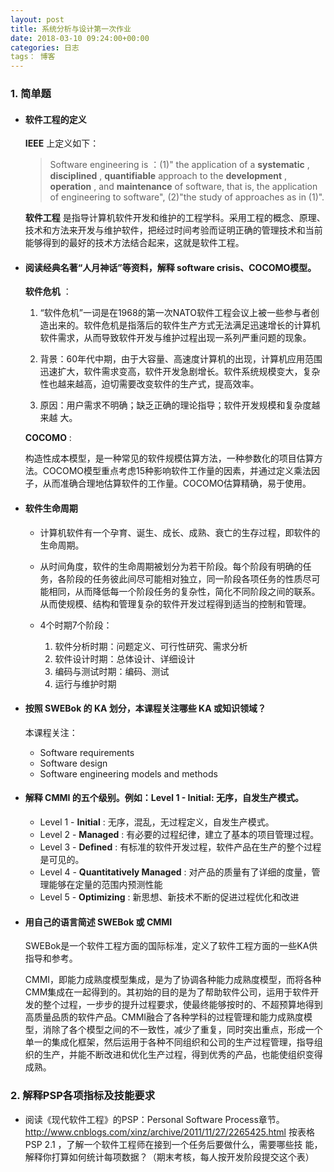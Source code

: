 ```yaml
---
layout: post
title: 系统分析与设计第一次作业
date: 2018-03-10 09:24:00+00:00
categories: 日志
tags： 博客
---
```


### 1. 简单题

+ #### 软件工程的定义

  **IEEE** 上定义如下：
  > Software engineering is ：(1)" the application of a **systematic** , **disciplined** , **quantifiable**  approach to the **development** , **operation** , and **maintenance**  of software, that is, the application of engineering to software", (2)"the study of approaches as in (1)".

  **软件工程** 是指导计算机软件开发和维护的工程学科。采用工程的概念、原理、技术和方法来开发与维护软件，把经过时间考验而证明正确的管理技术和当前能够得到的最好的技术方法结合起来，这就是软件工程。


+ #### 阅读经典名著“人月神话”等资料，解释 software crisis、COCOMO模型。

  **软件危机** ：
  1. “软件危机”一词是在1968的第一次NATO软件工程会议上被一些参与者创造出来的。软件危机是指落后的软件生产方式无法满足迅速增长的计算机软件需求，从而导致软件开发与维护过程出现一系列严重问题的现象。

  2. 背景：60年代中期，由于大容量、高速度计算机的出现，计算机应用范围迅速扩大，软件需求变高，软件开发急剧增长。软件系统规模变大，复杂性也越来越高，迫切需要改变软件的生产式，提高效率。

  3. 原因：用户需求不明确；缺乏正确的理论指导；软件开发规模和复杂度越来越
     大。  

  **COCOMO** :

  构造性成本模型，是一种常见的软件规模估算方法，一种参数化的项目估算方法。COCOMO模型重点考虑15种影响软件工作量的因素，并通过定义乘法因子，从而准确合理地估算软件的工作量。COCOMO估算精确，易于使用。


+   #### 软件生命周期

    + 计算机软件有一个孕育、诞生、成长、成熟、衰亡的生存过程，即软件的生命周期。

    + 从时间角度，软件的生命周期被划分为若干阶段。每个阶段有明确的任务，各阶段的任务彼此间尽可能相对独立，同一阶段各项任务的性质尽可能相同，从而降低每一个阶段任务的复杂性，简化不同阶段之间的联系。从而使规模、结构和管理复杂的软件开发过程得到适当的控制和管理。

    + 4个时期7个阶段：
      1. 软件分析时期：问题定义、可行性研究、需求分析
      2. 软件设计时期：总体设计、详细设计
      3. 编码与测试时期：编码、测试
      4. 运行与维护时期

+   #### 按照 SWEBok 的 KA 划分，本课程关注哪些 KA 或知识领域？
      本课程关注：

    + Software requirements
    + Software design
    + Software engineering models and methods

+   #### 解释 CMMI 的五个级别。例如：Level 1 - Initial: 无序，自发生产模式。

    + Level 1 - **Initial** : 无序，混乱，无过程定义，自发生产模式。
    + Level 2 - **Managed** : 有必要的过程纪律，建立了基本的项目管理过程。
    + Level 3 - **Defined** : 有标准的软件开发过程，软件产品在生产的整个过程是可见的。
    + Level 4 - **Quantitatively Managed** : 对产品的质量有了详细的度量，管理能够在定量的范围内预测性能
    + Level 5 - **Optimizing** : 新思想、新技术不断的促进过程优化和改进

+   #### 用自己的语言简述 SWEBok 或 CMMI

      SWEBok是一个软件工程方面的国际标准，定义了软件工程方面的一些KA供指导和参考。

      CMMI，即能力成熟度模型集成，是为了协调各种能力成熟度模型，而将各种CMM集成在一起得到的。其初始的目的是为了帮助软件公司，运用于软件开发的整个过程，一步步的提升过程要求，使最终能够按时的、不超预算地得到高质量品质的软件产品。CMMI融合了各种学科的过程管理和能力成熟度模型，消除了各个模型之间的不一致性，减少了重复，同时突出重点，形成一个单一的集成化框架，然后运用于各种不同组织和公司的生产过程管理，指导组织的生产，并能不断改进和优化生产过程，得到优秀的产品，也能使组织变得成熟。

### 2. 解释PSP各项指标及技能要求

+ 阅读《现代软件工程》的PSP：Personal Software Process章节。
  http://www.cnblogs.com/xinz/archive/2011/11/27/2265425.html
  按表格PSP 2.1 ，了解一个软件工程师在接到一个任务后要做什么，需要哪些技
  能，解释你打算如何统计每项数据？（期末考核，每人按开发阶段提交这个表）